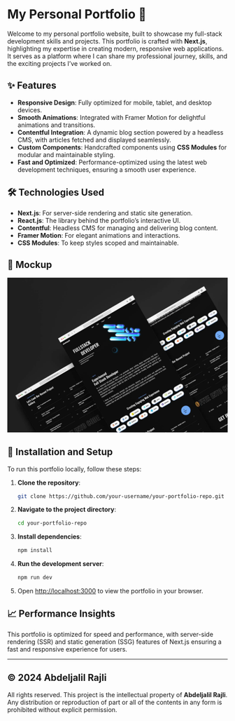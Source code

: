# My Personal Portfolio 💼

Welcome to my personal portfolio website, built to showcase my full-stack development skills and projects. This portfolio is crafted with **Next.js**, highlighting my expertise in creating modern, responsive web applications. It serves as a platform where I can share my professional journey, skills, and the exciting projects I’ve worked on.

## ✨ Features

- **Responsive Design**: Fully optimized for mobile, tablet, and desktop devices.
- **Smooth Animations**: Integrated with Framer Motion for delightful animations and transitions.
- **Contentful Integration**: A dynamic blog section powered by a headless CMS, with articles fetched and displayed seamlessly.
- **Custom Components**: Handcrafted components using **CSS Modules** for modular and maintainable styling.
- **Fast and Optimized**: Performance-optimized using the latest web development techniques, ensuring a smooth user experience.

## 🛠️ Technologies Used

- **Next.js**: For server-side rendering and static site generation.
- **React.js**: The library behind the portfolio’s interactive UI.
- **Contentful**: Headless CMS for managing and delivering blog content.
- **Framer Motion**: For elegant animations and interactions.
- **CSS Modules**: To keep styles scoped and maintainable.

## 📸 Mockup

![Portfolio Mockup](/public/assets/images/projects/My-portfolio-mockup-min.webp)

## 🚀 Installation and Setup

To run this portfolio locally, follow these steps:

1. **Clone the repository**:
    ```bash
    git clone https://github.com/your-username/your-portfolio-repo.git
    ```

2. **Navigate to the project directory**:
    ```bash
    cd your-portfolio-repo
    ```

3. **Install dependencies**:
    ```bash
    npm install
    ```

4. **Run the development server**:
    ```bash
    npm run dev
    ```

5. Open [http://localhost:3000](http://localhost:3000) to view the portfolio in your browser.

## 📈 Performance Insights

This portfolio is optimized for speed and performance, with server-side rendering (SSR) and static generation (SSG) features of Next.js ensuring a fast and responsive experience for users.

---

## © 2024 Abdeljalil Rajli

All rights reserved. This project is the intellectual property of **Abdeljalil Rajli**. Any distribution or reproduction of part or all of the contents in any form is prohibited without explicit permission.

